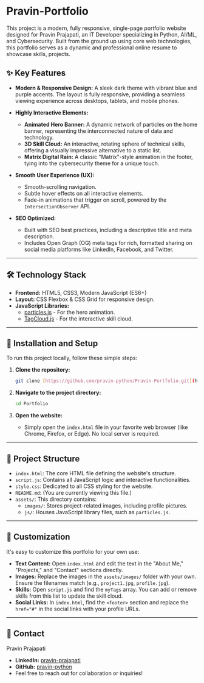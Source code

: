 # Pravin-Portfolio
This project is a modern, fully responsive, single-page portfolio website designed for Pravin Prajapati, an IT Developer specializing in Python, AI/ML, and Cybersecurity. Built from the ground up using core web technologies, this portfolio serves as a dynamic and professional online resume to showcase skills, projects.

## ✨ Key Features

-   **Modern & Responsive Design:** A sleek dark theme with vibrant blue and purple accents. The layout is fully responsive, providing a seamless viewing experience across desktops, tablets, and mobile phones.

-   **Highly Interactive Elements:**
    -   **Animated Hero Banner:** A dynamic network of particles on the home banner, representing the interconnected nature of data and technology.
    -   **3D Skill Cloud:** An interactive, rotating sphere of technical skills, offering a visually impressive alternative to a static list.
    -   **Matrix Digital Rain:** A classic "Matrix"-style animation in the footer, tying into the cybersecurity theme for a unique touch.

-   **Smooth User Experience (UX):**
    -   Smooth-scrolling navigation.
    -   Subtle hover effects on all interactive elements.
    -   Fade-in animations that trigger on scroll, powered by the `IntersectionObserver` API.

-   **SEO Optimized:**
    -   Built with SEO best practices, including a descriptive title and meta description.
    -   Includes Open Graph (OG) meta tags for rich, formatted sharing on social media platforms like LinkedIn, Facebook, and Twitter.

---

## 🛠️ Technology Stack

-   **Frontend:** HTML5, CSS3, Modern JavaScript (ES6+)
-   **Layout:** CSS Flexbox & CSS Grid for responsive design.
-   **JavaScript Libraries:**
    -   [particles.js](https://vincentgarreau.com/particles.js/) - For the hero animation.
    -   [TagCloud.js](https://www.npmjs.com/package/TagCloud) - For the interactive skill cloud.

---

## 🚀 Installation and Setup

To run this project locally, follow these simple steps:

1.  **Clone the repository:**
    ```bash
    git clone [https://github.com/pravin-python/Pravin-Portfolio.git](https://github.com/pravin-python/Pravin-Portfolio.git)
    ```

2.  **Navigate to the project directory:**
    ```bash
    cd Portfolio
    ```

3.  **Open the website:**
    -   Simply open the `index.html` file in your favorite web browser (like Chrome, Firefox, or Edge). No local server is required.

---

## 📁 Project Structure
* `index.html`: The core HTML file defining the website's structure.  
* `script.js`: Contains all JavaScript logic and interactive functionalities.  
* `style.css`: Dedicated to all CSS styling for the website.  
* `README.md`: (You are currently viewing this file.)  
* `assets/`: This directory contains:  
  * `images/`: Stores project-related images, including profile pictures.  
  * `js/`: Houses JavaScript library files, such as `particles.js`.
 
---

## 🔧 Customization

It's easy to customize this portfolio for your own use:

-   **Text Content:** Open `index.html` and edit the text in the "About Me," "Projects," and "Contact" sections directly.
-   **Images:** Replace the images in the `assets/images/` folder with your own. Ensure the filenames match (e.g., `project1.jpg`, `profile.jpg`).
-   **Skills:** Open `script.js` and find the `myTags` array. You can add or remove skills from this list to update the skill cloud.
-   **Social Links:** In `index.html`, find the `<footer>` section and replace the `href="#"` in the social links with your profile URLs.

---

## 📧 Contact

Pravin Prajapati
- **LinkedIn:** [pravin-prajapati](https://www.linkedin.com/in/pravin-prajapati-706722281/)
- **GitHub:** [pravin-python](https://github.com/pravin-python)
- Feel free to reach out for collaboration or inquiries!
